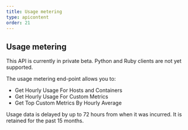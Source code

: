 ```yaml
---
title: Usage metering
type: apicontent
order: 21
---
```


## Usage metering

This API is currently in private beta. Python and Ruby clients are not yet supported.

The usage metering end-point allows you to:

* Get Hourly Usage For Hosts and Containers
* Get Hourly Usage For Custom Metrics
* Get Top Custom Metrics By Hourly Average

Usage data is delayed by up to 72 hours from when it was incurred. It is retained for the past 15 months.
